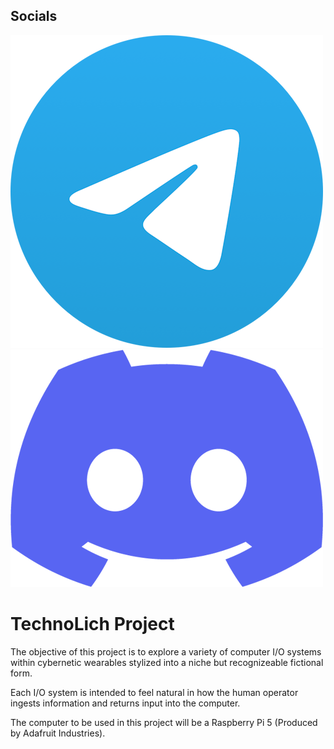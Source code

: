 ## Socials
[![Telegram Link](ReadMeFiles/logo_Telegram.png)](https://t.me/Tom_Nin)[![Discord Link](ReadMeFiles/logo_Discord.png)](https://discordapp.com/users/282312166470582282)

# TechnoLich Project
The objective of this project is to explore a variety of computer I/O systems within cybernetic wearables stylized into a niche but recognizeable fictional form.

Each I/O system is intended to feel natural in how the human operator ingests information and returns input into the computer.

The computer to be used in this project will be a Raspberry Pi 5 (Produced by Adafruit Industries).
